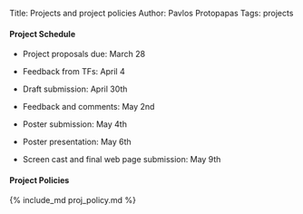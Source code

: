 Title: Projects and project policies
Author: Pavlos Protopapas
Tags: projects

#### Project Schedule

*  Project proposals due: March 28

*  Feedback from TFs: April 4

*  Draft submission: April 30th 

* Feedback and comments: May 2nd

* Poster submission: May 4th

* Poster presentation: May 6th

* Screen cast and final web page submission: May 9th 


#### Project Policies

{% include_md proj_policy.md %}